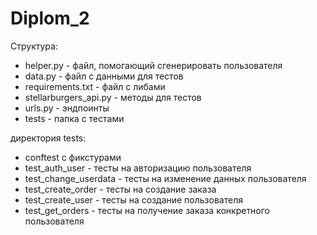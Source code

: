 # Diplom_2


Структура:
- helper.py - файл, помогающий сгенерировать пользователя
- data.py - файл с данными для тестов
- requirements.txt - файл с либами
- stellarburgers_api.py - методы для тестов
- urls.py - эндпоинты
- tests - папка с тестами

директория tests:
- conftest с фикстурами
- test_auth_user - тесты на авторизацию пользователя
- test_change_userdata - тесты на изменение данных пользователя
- test_create_order - тесты на создание заказа
- test_create_user - тесты на создание пользователя
- test_get_orders - тесты на получение заказа конкретного пользователя

